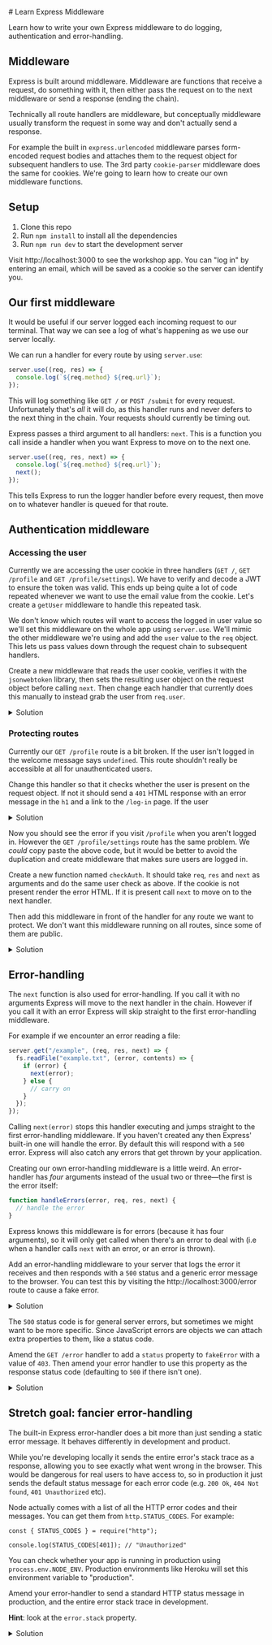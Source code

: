 # Learn Express Middleware

Learn how to write your own Express middleware to do logging, authentication and error-handling.

## Middleware

Express is built around middleware. Middleware are functions that receive a request, do something with it, then either pass the request on to the next middleware or send a response (ending the chain).

Technically all route handlers are middleware, but conceptually middleware usually transform the request in some way and don't actually send a response.

For example the built in `express.urlencoded` middleware parses form-encoded request bodies and attaches them to the request object for subsequent handlers to use. The 3rd party `cookie-parser` middleware does the same for cookies. We're going to learn how to create our own middleware functions.

## Setup

1. Clone this repo
1. Run `npm install` to install all the dependencies
1. Run `npm run dev` to start the development server

Visit http://localhost:3000 to see the workshop app. You can "log in" by entering an email, which will be saved as a cookie so the server can identify you.

## Our first middleware

It would be useful if our server logged each incoming request to our terminal. That way we can see a log of what's happening as we use our server locally.

We can run a handler for every route by using `server.use`:

```js
server.use((req, res) => {
  console.log(`${req.method} ${req.url}`);
});
```

This will log something like `GET /` or `POST /submit` for every request. Unfortunately that's _all_ it will do, as this handler runs and never defers to the next thing in the chain. Your requests should currently be timing out.

Express passes a third argument to all handlers: `next`. This is a function you call inside a handler when you want Express to move on to the next one.

```js
server.use((req, res, next) => {
  console.log(`${req.method} ${req.url}`);
  next();
});
```

This tells Express to run the logger handler before every request, then move on to whatever handler is queued for that route.

## Authentication middleware

### Accessing the user

Currently we are accessing the user cookie in three handlers (`GET /`, `GET /profile` and `GET /profile/settings`). We have to verify and decode a JWT to ensure the token was valid. This ends up being quite a lot of code repeated whenever we want to use the email value from the cookie. Let's create a `getUser` middleware to handle this repeated task.

We don't know which routes will want to access the logged in user value so we'll set this middleware on the whole app using `server.use`. We'll mimic the other middleware we're using and add the `user` value to the `req` object. This lets us pass values down through the request chain to subsequent handlers.

Create a new middleware that reads the user cookie, verifies it with the `jsonwebtoken` library, then sets the resulting user object on the request object before calling `next`. Then change each handler that currently does this manually to instead grab the user from `req.user`.

<details>
<summary>Solution</summary>

```js
server.use((req, res, next) => {
  const token = req.cookies.user;
  const user = jwt.verify(token, SECRET);
  req.user = user;
  next();
});

server.get("/profile", (req, res) => {
  const user = req.user;
  // ...
});
```

</details>

### Protecting routes

Currently our `GET /profile` route is a bit broken. If the user isn't logged in the welcome message says `undefined`. This route shouldn't really be accessible at all for unauthenticated users.

Change this handler so that it checks whether the user is present on the request object. If not it should send a `401` HTML response with an error message in the `h1` and a link to the `/log-in` page. If the user

<details>
<summary>Solution</summary>

```js
server.get("/profile", (req, res) => {
  const email = req.user;
  if (!email) {
    res.status(401).send(`
      <h1>Please log in to view this page</h1>
      <a href="/log-in">Log in</a>
    `);
  } else {
    res.send(`<h1>Hello ${email}</h1>`);
  }
});
```

</details>

Now you should see the error if you visit `/profile` when you aren't logged in. However the `GET /profile/settings` route has the same problem. We _could_ copy paste the above code, but it would be better to avoid the duplication and create middleware that makes sure users are logged in.

Create a new function named `checkAuth`. It should take `req`, `res` and `next` as arguments and do the same user check as above. If the cookie is not present render the error HTML. If it is present call `next` to move on to the next handler.

Then add this middleware in front of the handler for any route we want to protect. We don't want this middleware running on all routes, since some of them are public.

<details>
<summary>Solution</summary>

```js
function checkAuth(req, res, next) => {
  const email = req.cookies.user;
  if (!email) {
    res.status(401).send(`
      <h1>Please log in to view this page</h1>
      <a href="/log-in">Log in</a>
    `);
  } else {
    next();
  }
});

server.get("/profile", checkAuth, (req, res) => {});

server.get("/profile/settings", checkAuth, (req, res) => {});
```

</details>

## Error-handling

The `next` function is also used for error-handling. If you call it with no arguments Express will move to the next handler in the chain. However if you call it with an error Express will skip straight to the first error-handling middleware.

For example if we encounter an error reading a file:

```js
server.get("/example", (req, res, next) => {
  fs.readFile("example.txt", (error, contents) => {
    if (error) {
      next(error);
    } else {
      // carry on
    }
  });
});
```

Calling `next(error)` stops this handler executing and jumps straight to the first error-handling middleware. If you haven't created any then Express' built-in one will handle the error. By default this will respond with a `500` error. Express will also catch any errors that get thrown by your application.

Creating our own error-handling middleware is a little weird. An error-handler has _four_ arguments instead of the usual two or three—the first is the error itself:

```js
function handleErrors(error, req, res, next) {
  // handle the error
}
```

Express knows this middleware is for errors (because it has four arguments), so it will only get called when there's an error to deal with (i.e when a handler calls `next` with an error, or an error is thrown).

Add an error-handling middleware to your server that logs the error it receives and then responds with a `500` status and a generic error message to the browser. You can test this by visiting the http://localhost:3000/error route to cause a fake error.

<details>
<summary>Solution</summary>

```js
function handleErrors(error, req, res, next) {
  console.error(error);
  res.status(500).send(`<h1>Something went wrong</h1>`);
}

server.use(handleErrors);
```

</details>

The `500` status code is for general server errors, but sometimes we might want to be more specific. Since JavaScript errors are objects we can attach extra properties to them, like a status code.

Amend the `GET /error` handler to add a `status` property to `fakeError` with a value of `403`. Then amend your error handler to use this property as the response status code (defaulting to `500` if there isn't one).

<details>
<summary>Solution</summary>

```js
server.get("/error", (req, res, next) => {
  const fakeError = new Error("uh oh");
  fakeError.status = 403;
  next(fakeError);
});

function handleErrors(error, req, res, next) {
  console.error(error);
  const status = error.status || 500;
  res.status(status).send(`<h1>Something went wrong</h1>`);
}

server.use(handleErrors);
```

</details>

## Stretch goal: fancier error-handling

The built-in Express error-handler does a bit more than just sending a static error message. It behaves differently in development and product.

While you're developing locally it sends the entire error's stack trace as a response, allowing you to see exactly what went wrong in the browser. This would be dangerous for real users to have access to, so in production it just sends the default status message for each error code (e.g. `200 Ok`, `404 Not found`, `401 Unauthorized` etc).

Node actually comes with a list of all the HTTP error codes and their messages. You can get them from `http.STATUS_CODES`. For example:

```
const { STATUS_CODES } = require("http");

console.log(STATUS_CODES[401]); // "Unauthorized"
```

You can check whether your app is running in production using `process.env.NODE_ENV`. Production environments like Heroku will set this environment variable to "production".

Amend your error-handler to send a standard HTTP status message in production, and the entire error stack trace in development.

**Hint**: look at the `error.stack` property.

<details>
<summary>Solution</summary>

```js
function handleErrors(error, req, res, next) {
  console.error(error);
  const status = error.status || 500;
  res.status(status);
  if (process.env.NODE_ENV === "production") {
    res.send(STATUS_CODES[status]);
  } else {
    res.send(error.stack);
  }
}

server.use(handleErrors);
```

</details>
